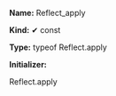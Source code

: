 **Name:** Reflect_apply

**Kind:** ✔ const

**Type:** typeof Reflect.apply

**Initializer:**

Reflect.apply

